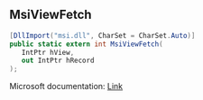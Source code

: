## MsiViewFetch

```csharp
[DllImport("msi.dll", CharSet = CharSet.Auto)]
public static extern int MsiViewFetch(
   IntPtr hView,
   out IntPtr hRecord
);
```

Microsoft documentation: [Link](https://learn.microsoft.com/en-us/windows/win32/api/msiquery/nf-msiquery-msiviewfetch)
